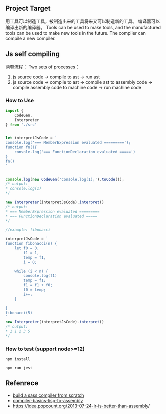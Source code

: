 ## Project Target

用工具可以制造工具，被制造出来的工具将来又可以制造新的工具。
编译器可以编译出新的编译器。
Tools can be used to make tools, and the manufactured tools can be used to make new tools in the future.
The compiler can compile a new compiler.
## Js self compiling

两套流程：
Two sets of processes：

1. js source code -> compile to ast -> run ast
2. js source code -> compile to ast -> compile ast to assembly code -> compile assembly code to machine code -> run machine code

### How to Use

```ts
import { 
    CodeGen,
    Interpreter 
} from './src'


let interpretJsCode = `
console.log('=== MemberExpression evaluated =========');
function fn(){
    console.log('=== FunctionDeclaration evaluated =====')
}
fn()
`


console.log(new CodeGen('console.log(1);').toCode());
/* output: 
* console.log(1)
*/

new Interpreter(interpretJsCode).interpret()
/* output:
* === MemberExpression evaluated =========
* === FunctionDeclaration evaluated =====
*/

//example: fibonacci

interpretJsCode = `
function fibonacci(n) {
    let f0 = 0,
        f1 = 1,
        temp = f1,
        i = 0;

    while (i < n) {
        console.log(f1)
        temp = f1;
        f1 = f1 + f0;
        f0 = temp;
        i++;
    }

}
fibonacci(5)
`
new Interpreter(interpretJsCode).interpret()
/* output:
* 1 1 2 3 5
*/
```

### How to test (support node>=12)
```
npm install
```

```
npm run jest
```
## Refenrece

* [build a sass compiler from scratch](https://github.com/wizardpisces/tiny-sass-compiler)
* [compiler-basics-lisp-to-assembly](https://notes.eatonphil.com/compiler-basics-lisp-to-assembly.html)
* https://idea.popcount.org/2013-07-24-ir-is-better-than-assembly/
